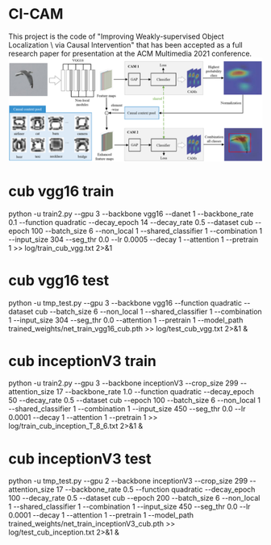 # CI-CAM

This project is the code of "Improving Weakly-supervised Object Localization \\ via Causal Intervention" that has been accepted as a full research paper for presentation at the ACM Multimedia 2021 conference.
![avatar](network.png)

# cub vgg16 train
python -u train2.py --gpu 3 --backbone vgg16 --danet 1 --backbone_rate 0.1 --function quadratic --decay_epoch 14 --decay_rate 0.5 --dataset cub --epoch 100 --batch_size 6 --non_local 1 --shared_classifier 1 --combination 1 --input_size 304 --seg_thr 0.0 --lr 0.0005 --decay 1 --attention 1 --pretrain 1 >> log/train_cub_vgg.txt 2>&1
# cub vgg16 test
python -u tmp_test.py --gpu 3 --backbone vgg16 --function quadratic --dataset cub --batch_size 6 --non_local 1 --shared_classifier 1 --combination 1  --input_size 304 --seg_thr 0.0 --attention 1 --pretrain 1 --model_path trained_weights/net_train_vgg16_cub.pth >> log/test_cub_vgg.txt 2>&1 &

# cub inceptionV3 train
python -u train2.py --gpu 3 --backbone inceptionV3 --crop_size 299 --attention_size 17 --backbone_rate 1.0 --function quadratic --decay_epoch 50 --decay_rate 0.5 --dataset cub --epoch 100 --batch_size 6 --non_local 1 --shared_classifier 1 --combination 1 --input_size 450 --seg_thr 0.0 --lr 0.0001 --decay 1 --attention 1 --pretrain 1 >> log/train_cub_inception_T_8_6.txt 2>&1 &
# cub inceptionV3 test
python -u tmp_test.py --gpu 2 --backbone inceptionV3 --crop_size 299 --attention_size 17 --backbone_rate 0.5 --function quadratic --decay_epoch 100 --decay_rate 0.5 --dataset cub --epoch 200 --batch_size 6 --non_local 1 --shared_classifier 1 --combination 1 --input_size 450 --seg_thr 0.0 --lr 0.0001 --decay 1 --attention 1 --pretrain 1 --model_path trained_weights/net_train_inceptionV3_cub.pth >> log/test_cub_inception.txt 2>&1 &


